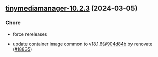 

## [tinymediamanager-10.2.3](https://github.com/truecharts/charts/compare/tinymediamanager-10.2.1...tinymediamanager-10.2.3) (2024-03-05)

### Chore



- force rereleases

- update container image common to v18.1.6[@904d84b](https://github.com/904d84b) by renovate ([#18835](https://github.com/truecharts/charts/issues/18835))